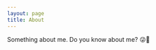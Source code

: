 ```yaml
---
layout: page
title: About
---
```


Something about me. Do you know about me? :stuck_out_tongue_winking_eye::dog:
